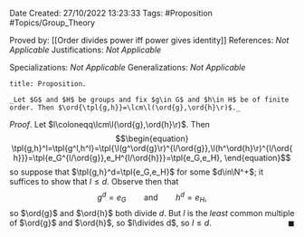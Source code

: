 <div class="topSpace"></div>

Date Created: 27/10/2022 13:23:33
Tags: #Proposition #Topics/Group_Theory

Proved by: [[Order divides power iff power gives identity]]
References: _Not Applicable_
Justifications: _Not Applicable_

Specializations: _Not Applicable_
Generalizations: _Not Applicable_

``` ad-Proposition
title: Proposition.

_Let $G$ and $H$ be groups and fix $g\in G$ and $h\in H$ be of finite order. Then $\ord{\tpl{g,h}}=\lcm\l(\ord{g},\ord{h}\r)$._

```

_Proof_. Let $l\coloneqq\lcm\l(\ord{g},\ord{h}\r)$. Then
$$\begin{equation}
    \tpl{g,h}^l=\tpl{g^l,h^l}=\tpl{\l(g^\ord{g}\r)^{l/\ord{g}},\l(h^\ord{h}\r)^{l/\ord{h}}}=\tpl{e_G^{l/\ord{g}},e_H^{l/\ord{h}}}=\tpl{e_G,e_H},
\end{equation}$$
so suppose that $\tpl{g,h}^d=\tpl{e_G,e_H}$ for some $d\in\N^+$; it suffices to show that $l\leq d$. Observe then that
$$\begin{equation}
    g^d=e_G\ \ \ \ \ \ \ \ \textrm{and}\ \ \ \ \ \ \ \ h^d=e_H,
\end{equation}$$
so $\ord{g}$ and $\ord{h}$ both divide $d$. But $l$ is the _least_ common multiple of $\ord{g}$ and $\ord{h}$, so $l\divides d$, so $l\leq d$.<span style="float:right;">$\blacksquare$</span>
